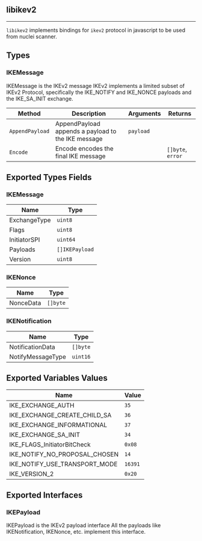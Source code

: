 ## libikev2 
---


`libikev2` implements bindings for `ikev2` protocol in javascript
to be used from nuclei scanner.



## Types

### IKEMessage

 IKEMessage is the IKEv2 message    IKEv2 implements a limited subset of IKEv2 Protocol, specifically  the IKE_NOTIFY and IKE_NONCE payloads and the IKE_SA_INIT exchange.

| Method | Description | Arguments | Returns |
|--------|-------------|-----------|---------|
| `AppendPayload` |  AppendPayload appends a payload to the IKE message | `payload` |  |
| `Encode` |  Encode encodes the final IKE message |  | `[]byte`, `error` |




## Exported Types Fields
### IKEMessage

| Name | Type | 
|--------|-------------|
| ExchangeType | `uint8` |
| Flags | `uint8` |
| InitiatorSPI | `uint64` |
| Payloads | `[]IKEPayload` |
| Version | `uint8` |
### IKENonce

| Name | Type | 
|--------|-------------|
| NonceData | `[]byte` |
### IKENotification

| Name | Type | 
|--------|-------------|
| NotificationData | `[]byte` |
| NotifyMessageType | `uint16` |



## Exported Variables Values

| Name | Value |
|--------|-------------|
| IKE_EXCHANGE_AUTH | `35` |
| IKE_EXCHANGE_CREATE_CHILD_SA | `36` |
| IKE_EXCHANGE_INFORMATIONAL | `37` |
| IKE_EXCHANGE_SA_INIT | `34` |
| IKE_FLAGS_InitiatorBitCheck | `0x08` |
| IKE_NOTIFY_NO_PROPOSAL_CHOSEN | `14` |
| IKE_NOTIFY_USE_TRANSPORT_MODE | `16391` |
| IKE_VERSION_2 | `0x20` |


## Exported Interfaces
### IKEPayload

 IKEPayload is the IKEv2 payload interface    All the payloads like IKENotification, IKENonce, etc. implement  this interface.
